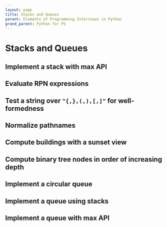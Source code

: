 ```yaml
---
layout: page
title: Stacks and Queues
parent: Elements of Programming Interviews in Python
grand_parent: Python for PS
---
```


# Stacks and Queues

## Implement a stack with max API
## Evaluate RPN expressions
## Test a string over `"{,},(,),[,]"` for well-formedness
## Normalize pathnames
## Compute buildings with a sunset view
## Compute binary tree nodes in order of increasing depth
## Implement a circular queue
## Implement a queue using stacks
## Implement a queue with max API
